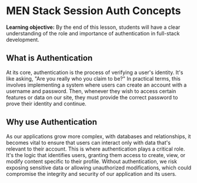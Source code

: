 <h1>
  <span class="headline">MEN Stack Session Auth</span>
  <span class="subhead">Concepts</span>
</h1>

**Learning objective:** By the end of this lesson, students will have a clear understanding of the role and importance of authentication in full-stack development. 

## What is Authentication

At its core, authentication is the process of verifying a user's identity. It's like asking, "Are you really who you claim to be?" In practical terms, this involves implementing a system where users can create an account with a username and password. Then, whenever they wish to access certain features or data on our site, they must provide the correct password to prove their identity and continue.

## Why use Authentication

As our applications grow more complex, with databases and relationships, it becomes vital to ensure that users can interact only with data that's relevant to their account. This is where authentication plays a critical role. It's the logic that identifies users, granting them access to create, view, or modify content specific to their profile. Without authentication, we risk exposing sensitive data or allowing unauthorized modifications, which could compromise the integrity and security of our application and its users.